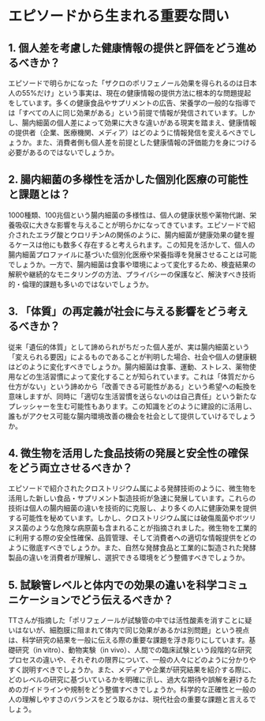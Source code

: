# エピソードから生まれる重要な問い

## 1. 個人差を考慮した健康情報の提供と評価をどう進めるべきか？

エピソードで明らかになった「ザクロのポリフェノール効果を得られるのは日本人の55%だけ」という事実は、現在の健康情報の提供方法に根本的な問題提起をしています。多くの健康食品やサプリメントの広告、栄養学の一般的な指導では「すべての人に同じ効果がある」という前提で情報が発信されています。しかし、腸内細菌の個人差によって効果に大きな違いがある現実を踏まえ、健康情報の提供者（企業、医療機関、メディア）はどのように情報発信を変えるべきでしょうか。また、消費者側も個人差を前提とした健康情報の評価能力を身につける必要があるのではないでしょうか。

## 2. 腸内細菌の多様性を活かした個別化医療の可能性と課題とは？

1000種類、100兆個という腸内細菌の多様性は、個人の健康状態や薬物代謝、栄養吸収に大きな影響を与えることが明らかになってきています。エピソードで紹介されたエラグ酸とウロリチンAの関係のように、腸内細菌が健康効果の鍵を握るケースは他にも数多く存在すると考えられます。この知見を活かして、個人の腸内細菌プロファイルに基づいた個別化医療や栄養指導を発展させることは可能でしょうか。一方で、腸内細菌は食事や環境によって変化するため、検査結果の解釈や継続的なモニタリングの方法、プライバシーの保護など、解決すべき技術的・倫理的課題も多いのではないでしょうか。

## 3. 「体質」の再定義が社会に与える影響をどう考えるべきか？

従来「遺伝的体質」として諦められがちだった個人差が、実は腸内細菌という「変えられる要因」によるものであることが判明した場合、社会や個人の健康観はどのように変化すべきでしょうか。腸内細菌は食事、運動、ストレス、薬物使用などの生活習慣によって変化することが知られています。これは「体質だから仕方がない」という諦めから「改善できる可能性がある」という希望への転換を意味しますが、同時に「適切な生活習慣を送らないのは自己責任」という新たなプレッシャーを生む可能性もあります。この知識をどのように建設的に活用し、誰もがアクセス可能な腸内環境改善の機会を社会として提供していけるでしょうか。

## 4. 微生物を活用した食品技術の発展と安全性の確保をどう両立させるべきか？

エピソードで紹介されたクロストリジウム属による発酵技術のように、微生物を活用した新しい食品・サプリメント製造技術が急速に発展しています。これらの技術は個人の腸内細菌の違いを技術的に克服し、より多くの人に健康効果を提供する可能性を秘めています。しかし、クロストリジウム属には破傷風菌やボツリヌス菌のような危険な病原菌も含まれることが指摘されました。微生物を工業的に利用する際の安全性確保、品質管理、そして消費者への適切な情報提供をどのように徹底すべきでしょうか。また、自然な発酵食品と工業的に製造された発酵製品の違いを消費者が理解し、選択できる環境をどう整備すべきでしょうか。

## 5. 試験管レベルと体内での効果の違いを科学コミュニケーションでどう伝えるべきか？

TTさんが指摘した「ポリフェノールが試験管の中では活性酸素を消すことに疑いはないが、細胞膜に阻まれて体内で同じ効果があるかは別問題」という視点は、科学研究の結果を一般に伝える際の重要な課題を浮き彫りにしています。基礎研究（in vitro）、動物実験（in vivo）、人間での臨床試験という段階的な研究プロセスの違いや、それぞれの限界について、一般の人々にどのように分かりやすく説明すべきでしょうか。また、メディアや企業が研究結果を紹介する際に、どのレベルの研究に基づいているかを明確に示し、過大な期待や誤解を避けるためのガイドラインや規制をどう整備すべきでしょうか。科学的な正確性と一般の人の理解しやすさのバランスをどう取るかは、現代社会の重要な課題と言えるでしょう。